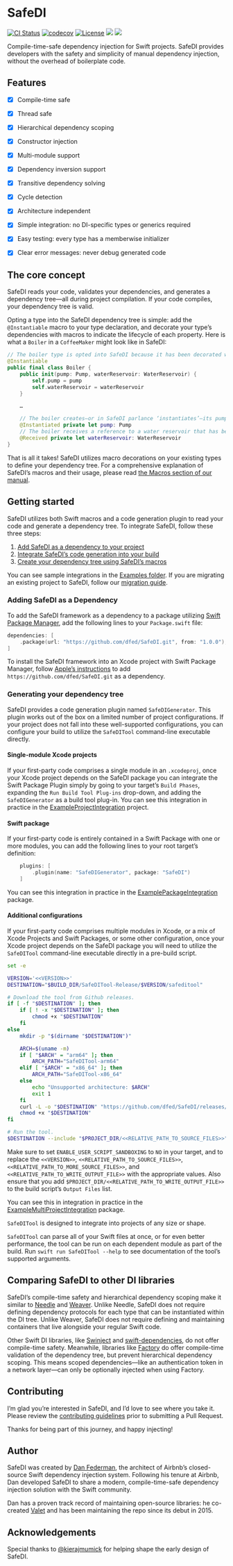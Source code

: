 # SafeDI

[![CI Status](https://img.shields.io/github/actions/workflow/status/dfed/SafeDI/ci.yml?branch=main)](https://github.com/dfed/SafeDI/actions?query=workflow%3ACI+branch%3Amain)
[![codecov](https://codecov.io/gh/dfed/SafeDI/branch/main/graph/badge.svg)](https://codecov.io/gh/dfed/SafeDI)
[![License](https://img.shields.io/badge/License-MIT-blue.svg)](https://spdx.org/licenses/MIT.html)
[![](https://img.shields.io/endpoint?url=https%3A%2F%2Fswiftpackageindex.com%2Fapi%2Fpackages%2Fdfed%2FSafeDI%2Fbadge%3Ftype%3Dswift-versions)](https://swiftpackageindex.com/dfed/SafeDI)
[![](https://img.shields.io/endpoint?url=https%3A%2F%2Fswiftpackageindex.com%2Fapi%2Fpackages%2Fdfed%2FSafeDI%2Fbadge%3Ftype%3Dplatforms)](https://swiftpackageindex.com/dfed/SafeDI)

Compile-time-safe dependency injection for Swift projects. SafeDI provides developers with the safety and simplicity of manual dependency injection, without the overhead of boilerplate code.

## Features

- [x] Compile-time safe

- [x] Thread safe

- [x] Hierarchical dependency scoping

- [x] Constructor injection

- [x] Multi-module support

- [x] Dependency inversion support

- [x] Transitive dependency solving

- [x] Cycle detection

- [x] Architecture independent

- [x] Simple integration: no DI-specific types or generics required

- [x] Easy testing: every type has a memberwise initializer

- [x] Clear error messages: never debug generated code

## The core concept

SafeDI reads your code, validates your dependencies, and generates a dependency tree—all during project compilation. If your code compiles, your dependency tree is valid.

Opting a type into the SafeDI dependency tree is simple: add the `@Instantiable` macro to your type declaration, and decorate your type’s dependencies with macros to indicate the lifecycle of each property. Here is what a `Boiler` in a `CoffeeMaker` might look like in SafeDI:

```swift
// The boiler type is opted into SafeDI because it has been decorated with the `@Instantiable` macro.
@Instantiable
public final class Boiler {
    public init(pump: Pump, waterReservoir: WaterReservoir) {
        self.pump = pump
        self.waterReservoir = waterReservoir
    }

    …

    // The boiler creates—or in SafeDI parlance ‘instantiates’—its pump.
    @Instantiated private let pump: Pump
    // The boiler receives a reference to a water reservoir that has been instantiated by the coffee maker.
    @Received private let waterReservoir: WaterReservoir
}
```

That is all it takes! SafeDI utilizes macro decorations on your existing types to define your dependency tree. For a comprehensive explanation of SafeDI’s macros and their usage, please read [the Macros section of our manual](Documentation/Manual.md#macros).

## Getting started

SafeDI utilizes both Swift macros and a code generation plugin to read your code and generate a dependency tree. To integrate SafeDI, follow these three steps:

1. [Add SafeDI as a dependency to your project](#adding-safedi-as-a-dependency)
1. [Integrate SafeDI’s code generation into your build](#generating-your-safedi-dependency-tree)
1. [Create your dependency tree using SafeDI’s macros](Documentation/Manual.md)

You can see sample integrations in the [Examples folder](Examples/). If you are migrating an existing project to SafeDI, follow our [migration guide](Documentation/Manual.md#migrating-to-safedi).

### Adding SafeDI as a Dependency

To add the SafeDI framework as a dependency to a package utilizing [Swift Package Manager](https://github.com/apple/swift-package-manager), add the following lines to your `Package.swift` file:

```swift
dependencies: [
    .package(url: "https://github.com/dfed/SafeDI.git", from: "1.0.0"),
]
```

To install the SafeDI framework into an Xcode project with Swift Package Manager, follow [Apple’s instructions](https://developer.apple.com/documentation/xcode/adding-package-dependencies-to-your-app) to add `https://github.com/dfed/SafeDI.git` as a dependency.

### Generating your dependency tree

SafeDI provides a code generation plugin named `SafeDIGenerator`. This plugin works out of the box on a limited number of project configurations. If your project does not fall into these well-supported configurations, you can configure your build to utilize the `SafeDITool` command-line executable directly.

#### Single-module Xcode projects

If your first-party code comprises a single module in an `.xcodeproj`, once your Xcode project depends on the SafeDI package you can integrate the Swift Package Plugin simply by going to your target’s `Build Phases`, expanding the `Run Build Tool Plug-ins` drop-down, and adding the `SafeDIGenerator` as a build tool plug-in. You can see this integration in practice in the [ExampleProjectIntegration](Examples/ExampleProjectIntegration) project.

#### Swift package

If your first-party code is entirely contained in a Swift Package with one or more modules, you can add the following lines to your root target’s definition:

```swift
    plugins: [
        .plugin(name: "SafeDIGenerator", package: "SafeDI")
    ]
```

You can see this integration in practice in the [ExamplePackageIntegration](Examples/ExamplePackageIntegration) package.

#### Additional configurations

If your first-party code comprises multiple modules in Xcode, or a mix of Xcode Projects and Swift Packages, or some other configuration, once your Xcode project depends on the SafeDI package you will need to utilize the `SafeDITool` command-line executable directly in a pre-build script.

```sh
set -e

VERSION='<<VERSION>>'
DESTINATION="$BUILD_DIR/SafeDITool-Release/$VERSION/safeditool"

# Download the tool from Github releases.
if [ -f "$DESTINATION" ]; then
    if [ ! -x "$DESTINATION" ]; then
        chmod +x "$DESTINATION"
    fi
else
    mkdir -p "$(dirname "$DESTINATION")"

    ARCH=$(uname -m)
    if [ "$ARCH" = "arm64" ]; then
        ARCH_PATH="SafeDITool-arm64"
    elif [ "$ARCH" = "x86_64" ]; then
        ARCH_PATH="SafeDITool-x86_64"
    else
        echo "Unsupported architecture: $ARCH"
        exit 1
    fi
    curl -L -o "$DESTINATION" "https://github.com/dfed/SafeDI/releases/download/$VERSION/$ARCH_PATH"
    chmod +x "$DESTINATION"
fi

# Run the tool.
$DESTINATION --include "$PROJECT_DIR/<<RELATIVE_PATH_TO_SOURCE_FILES>>" "$PROJECT_DIR/<<RELATIVE_PATH_TO_MORE_SOURCE_FILES>>" --dependency-tree-output "$PROJECT_DIR/<<RELATIVE_PATH_TO_WRITE_OUTPUT_FILE>>"
```

Make sure to set `ENABLE_USER_SCRIPT_SANDBOXING` to `NO` in your target, and to replace the `<<VERSION>>`, `<<RELATIVE_PATH_TO_SOURCE_FILES>>`, `<<RELATIVE_PATH_TO_MORE_SOURCE_FILES>>`, and `<<RELATIVE_PATH_TO_WRITE_OUTPUT_FILE>>` with the appropriate values. Also ensure that you add `$PROJECT_DIR/<<RELATIVE_PATH_TO_WRITE_OUTPUT_FILE>>` to the build script’s `Output Files` list.

You can see this in integration in practice in the [ExampleMultiProjectIntegration](Examples/ExampleMultiProjectIntegration) package.

`SafeDITool` is designed to integrate into projects of any size or shape.

`SafeDITool` can parse all of your Swift files at once, or for even better performance, the tool can be run on each dependent module as part of the build. Run `swift run SafeDITool --help` to see documentation of the tool’s supported arguments.

## Comparing SafeDI to other DI libraries

SafeDI’s compile-time safety and hierarchical dependency scoping make it similar to [Needle](https://github.com/uber/needle) and [Weaver](https://github.com/scribd/Weaver). Unlike Needle, SafeDI does not require defining dependency protocols for each type that can be instantiated within the DI tree. Unlike Weaver, SafeDI does not require defining and maintaining containers that live alongside your regular Swift code.

Other Swift DI libraries, like [Swinject](https://github.com/Swinject/Swinject) and [swift-dependencies](https://github.com/pointfreeco/swift-dependencies), do not offer compile-time safety. Meanwhile, libraries like [Factory](https://github.com/hmlongco/Factory) do offer compile-time validation of the dependency tree, but prevent hierarchical dependency scoping. This means scoped dependencies—like an authentication token in a network layer—can only be optionally injected when using Factory.

## Contributing

I’m glad you’re interested in SafeDI, and I’d love to see where you take it. Please review the [contributing guidelines](Contributing.md) prior to submitting a Pull Request.

Thanks for being part of this journey, and happy injecting!

## Author

SafeDI was created by [Dan Federman](https://github.com/dfed), the architect of Airbnb’s closed-source Swift dependency injection system. Following his tenure at Airbnb, Dan developed SafeDI to share a modern, compile-time-safe dependency injection solution with the Swift community.

Dan has a proven track record of maintaining open-source libraries: he co-created [Valet](https://github.com/square/Valet) and has been maintaining the repo since its debut in 2015.

## Acknowledgements

Special thanks to [@kierajmumick](http://github.com/kierajmumick) for helping shape the early design of SafeDI.
